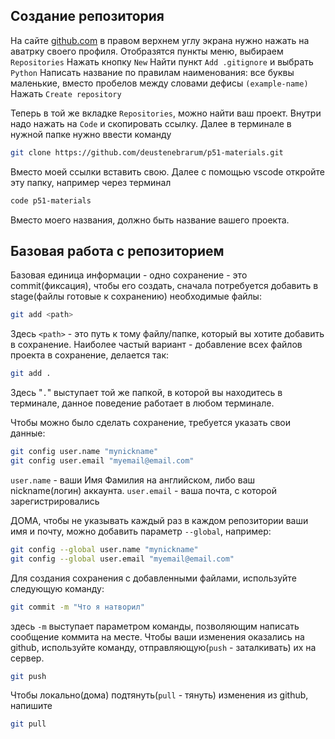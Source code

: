 ## Создание репозитория

На сайте [github.com](https://github.com) в правом верхнем углу экрана нужно нажать на аватрку своего профиля.
Отобразятся пункты меню, выбираем `Repositories`
Нажать кнопку `New`
Найти пункт `Add .gitignore` и выбрать `Python`
Написать название по правилам наименования: все буквы маленькие, вместо пробелов между словами дефисы `(example-name)`
Нажать `Create repository`

Теперь в той же вкладке `Repositories`, можно найти ваш проект.
Внутри надо нажать на `Code` и скопировать ссылку.
Далее в терминале в нужной папке нужно ввести команду
```sh
git clone https://github.com/deustenebrarum/p51-materials.git
```
Вместо моей ссылки вставить свою. Далее с помощью vscode откройте эту папку, например через терминал
```sh
code p51-materials
```
Вместо моего названия, должно быть название вашего проекта.

## Базовая работа с репозиторием

Базовая единица информации - одно сохранение - это commit(фиксация), чтобы его создать, сначала потребуется добавить в stage(файлы готовые к сохранению) необходимые файлы:
```sh
git add <path>
```
Здесь `<path>` - это путь к тому файлу/папке, который вы хотите добавить в сохранение.
Наиболее частый вариант - добавление всех файлов проекта в сохранение, делается так:
```sh
git add .
```
Здесь "`.`" выступает той же папкой, в которой вы находитесь в терминале, данное поведение работает в любом терминале.

Чтобы можно было сделать сохранение, требуется указать свои данные:
```sh
git config user.name "mynickname"
git config user.email "myemail@email.com"
```
`user.name` - ваши Имя Фамилия на английском, либо ваш nickname(логин) аккаунта.
`user.email` - ваша почта, с которой зарегистрировались

ДОМА, чтобы не указывать каждый раз в каждом репозитории ваши имя и почту, можно добавить параметр `--global`, например: 
```sh
git config --global user.name "mynickname"
git config --global user.email "myemail@email.com"
```
Для создания сохранения с добавленными файлами, используйте следующую команду:
```sh
git commit -m "Что я натворил"
```
здесь `-m` выступает параметром команды, позволяющим написать сообщение коммита на месте.
Чтобы ваши изменения оказались на github, используйте команду, отправляющую(`push` - заталкивать) их на сервер.
```sh
git push
```
Чтобы локально(дома) подтянуть(`pull` - тянуть) изменения из github, напишите
```sh
git pull
```